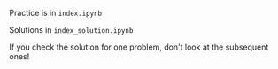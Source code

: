 Practice is in `index.ipynb`

Solutions in `index_solution.ipynb`

If you check the solution for one problem, don't look at the subsequent ones!

